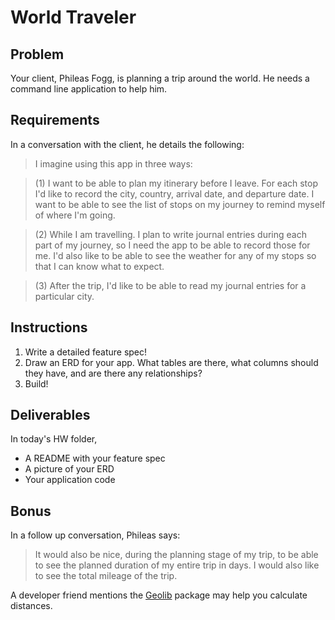 # World Traveler

## Problem

Your client, Phileas Fogg, is planning a trip around the world. He needs a command line application to help him.

## Requirements

In a conversation with the client, he details the following:

> I imagine using this app in three ways:

> (1) I want to be able to plan my itinerary before I leave. For each stop I'd like to record the city, country, arrival date, and departure date. I want to be able to see the list of stops on my journey to remind myself of where I'm going.

> (2) While I am travelling. I plan to write journal entries during each part of my journey, so I need the app to be able to record those for me. I'd also like to be able to see the weather for any of my stops so that I can know what to expect.

> (3) After the trip, I'd like to be able to read my journal entries for a particular city.

## Instructions

1. Write a detailed feature spec!
2. Draw an ERD for your app. What tables are there, what columns should they have, and are there any relationships?
3. Build!

## Deliverables

In today's HW folder,

* A README with your feature spec
* A picture of your ERD
* Your application code

## Bonus

In a follow up conversation, Phileas says:

> It would also be nice, during the planning stage of my trip, to be able to see the planned duration of my entire trip in days. I would also like to see the total mileage of the trip.

A developer friend mentions the [Geolib](https://github.com/manuelbieh/Geolib) package may help you calculate distances.

